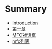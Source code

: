 # Summary

* [Introduction](README.md)
* [第一章](chapter1.md)
* [MFC对话框](mfc对话框.md)
* [mfc列表](mfc列表.md)

